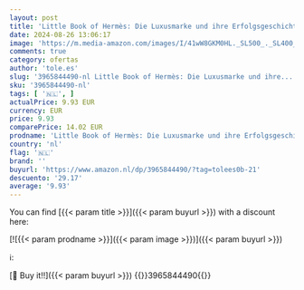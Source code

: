 ```yaml
---
layout: post
title: 'Little Book of Hermès: Die Luxusmarke und ihre Erfolgsgeschichte: 7'
date: 2024-08-26 13:06:17
image: 'https://m.media-amazon.com/images/I/41wW8GKM0HL._SL500_._SL400_.jpg'
comments: true
category: ofertas
author: 'tole.es'
slug: '3965844490-nl Little Book of Hermès: Die Luxusmarke und ihre...'
sku: '3965844490-nl'
tags: [ '🇳🇱', ]
actualPrice: 9.93 EUR
currency: EUR
price: 9.93
comparePrice: 14.02 EUR
prodname: 'Little Book of Hermès: Die Luxusmarke und ihre Erfolgsgeschichte: 7'
country: 'nl'
flag: '🇳🇱'
brand: ''
buyurl: 'https://www.amazon.nl/dp/3965844490/?tag=tolees0b-21'
descuento: '29.17'
average: '9.93'
---
```


You can find [{{< param title >}}]({{< param buyurl >}}) with a discount here:

[![{{< param prodname >}}]({{< param image >}})]({{< param buyurl >}})

ℹ️:


[🛒 Buy it!!]({{< param buyurl >}})
{{<world>}}3965844490{{</world>}}
